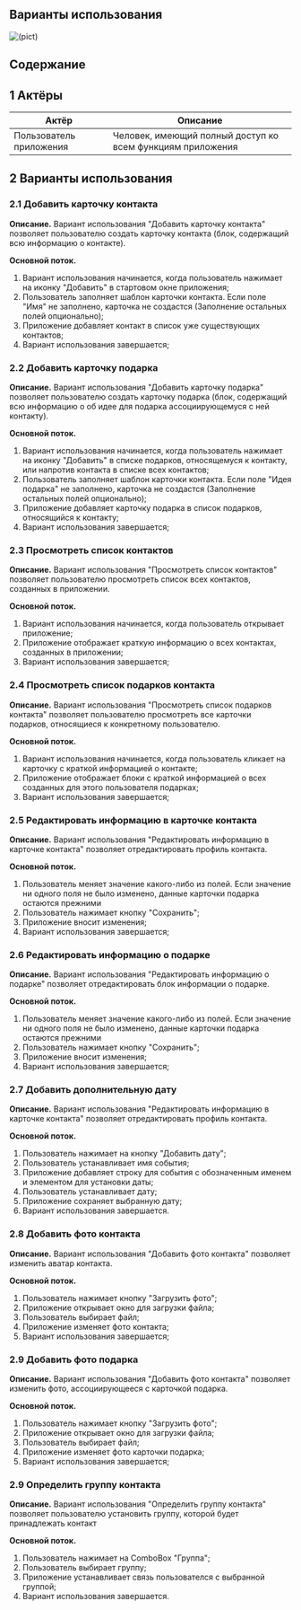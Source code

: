 ## Варианты использования

![(pict)](https://github.com/nastazys/trtpo-project-mygifts/blob/master/Documents/Diagrams/UseCase/usecase.PNG)

## Содержание



## 1 Актёры

| Актёр                   | Описание                                                   |
| ----------------------- | ---------------------------------------------------------- |
| Пользователь приложения | Человек, имеющий полный доступ ко всем функциям приложения |

## 2 Варианты использования

### 2.1 Добавить карточку контакта

**Описание.** Вариант использования "Добавить карточку контакта" позволяет пользователю создать карточку контакта (блок, содержащий всю информацию о контакте).

**Основной поток.**

1. Вариант использования начинается, когда пользователь нажимает на иконку "Добавить" в стартовом окне приложения;
2. Пользователь заполняет шаблон карточки контакта. Если поле "Имя" не заполнено, карточка не создастся (Заполнение остальных полей опционально);
3. Приложение добавляет контакт в список уже существующих контактов;
4. Вариант использования завершается;

### 2.2 Добавить карточку подарка

**Описание.** Вариант использования "Добавить карточку подарка" позволяет пользователю создать карточку подарка (блок, содержащий всю информацию о об идее для подарка ассоциирующемуся с ней контакту).

**Основной поток.**

1. Вариант использования начинается, когда пользователь нажимает на иконку "Добавить" в списке подарков, относящемуся к контакту, или напротив контакта в списке всех контактов;
2. Пользователь заполняет шаблон карточки контакта. Если поле "Идея подарка" не заполнено, карточка не создастся (Заполнение остальных полей опционально);
3. Приложение добавляет карточку подарка в список подарков, относящийся к контакту;
4. Вариант использования завершается;

### 2.3 Просмотреть список контактов

**Описание.** Вариант использования "Просмотреть список контактов" позволяет пользователю просмотреть список всех контактов, созданных в приложении.

**Основной поток.**

1. Вариант использования начинается, когда пользователь открывает приложение;
2. Приложение отображает краткую информацию о всех контактах, созданных в приложении;
3. Вариант использования завершается;

### 2.4 Просмотреть список подарков контакта

**Описание.** Вариант использования "Просмотреть список подарков контакта" позволяет пользователю просмотреть все карточки подарков, относящиеся к конкретному пользователю.

**Основной поток.**

1. Вариант использования начинается, когда пользователь кликает на карточку с краткой информацией о контакте;
2. Приложение отображает блоки с краткой информацией о всех созданных для этого пользователя подарках;
3. Вариант использования завершается;

### 2.5 Редактировать информацию в карточке контакта

**Описание.** Вариант использования "Редактировать информацию в карточке контакта" позволяет отредактировать профиль контакта.  

**Основной поток.**

1. Пользователь меняет значение какого-либо из полей. Если значение ни одного поля не было изменено, данные карточки подарка остаются прежними
2. Пользователь нажимает кнопку "Сохранить";
3. Приложение вносит изменения;
4. Вариант использования завершается;

### 2.6 Редактировать информацию о подарке

**Описание.** Вариант использования "Редактировать информацию о подарке" позволяет отредактировать блок информации о подарке.

**Основной поток.**

1. Пользователь меняет значение какого-либо из полей. Если значение ни одного поля не было изменено, данные карточки подарка остаются прежними
2. Пользователь нажимает кнопку "Сохранить";
3. Приложение вносит изменения;
4. Вариант использования завершается;

### 2.7 Добавить дополнительную дату

**Описание.** Вариант использования "Редактировать информацию в карточке контакта" позволяет отредактировать профиль контакта.

**Основной поток.**

1. Пользователь нажимает на кнопку "Добавить дату";
2. Пользователь устанавливает имя события;
3. Приложение добавляет строку для события с обозначенным именем и элементом для установки даты;
4. Пользователь устанавливает дату;
5. Приложение сохраняет выбранную дату;
6. Вариант использования завершается.

### 2.8 Добавить фото контакта

**Описание.** Вариант использования "Добавить фото контакта" позволяет изменить аватар контакта.

**Основной поток.**

1. Пользователь нажимает кнопку "Загрузить фото";
2. Приложение открывает окно для загрузки файла;
3. Пользователь выбирает файл;
4. Приложение изменяет фото контакта;
5. Вариант использования завершается;

### 2.9 Добавить фото подарка

**Описание.** Вариант использования "Добавить фото контакта" позволяет изменить фото, ассоциирующееся с карточкой подарка.

**Основной поток.**

1. Пользователь нажимает кнопку "Загрузить фото";
2. Приложение открывает окно для загрузки файла;
3. Пользователь выбирает файл;
4. Приложение изменяет фото карточки подарка;
5. Вариант использования завершается;

### 2.9 Определить группу контакта

**Описание.** Вариант использования "Определить группу контакта" позволяет пользователю установить группу, которой будет принадлежать контакт

**Основной поток.**

1. Пользователь нажимает на ComboBox "Группа";
2. Пользователь выбирает группу;
3. Приложение устанавливает связь пользователся с выбранной группой;
4. Вариант использования завершается.



